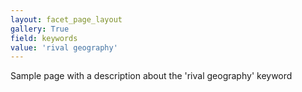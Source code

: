 ```yaml
---
layout: facet_page_layout
gallery: True
field: keywords
value: 'rival geography'
---
```


Sample page with a description about the 'rival geography' keyword